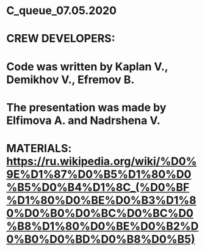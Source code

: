 # C_queue_07.05.2020
# CREW DEVELOPERS:
# Code was written by Kaplan V., Demikhov V., Efremov B.
# The presentation was made by Elfimova A. and Nadrshena V.
# MATERIALS: https://ru.wikipedia.org/wiki/%D0%9E%D1%87%D0%B5%D1%80%D0%B5%D0%B4%D1%8C_(%D0%BF%D1%80%D0%BE%D0%B3%D1%80%D0%B0%D0%BC%D0%BC%D0%B8%D1%80%D0%BE%D0%B2%D0%B0%D0%BD%D0%B8%D0%B5)
